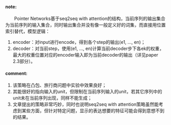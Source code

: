 #### note:
　　Pointer Networks基于seq2seq with attention的结构，当前序列的输出集合为当前序列的输入集合，同时输出集合并没有像一般定义好的词集，而直接用位置索引替代，模型逻辑：
  1. encoder：对input进行encode，得到各个step的输出(e1, ..., en)；
  2. decoder：对当前step，使用(e1, ..., en)计算当前decoder步下各ek的权重，最大的权重位置对应的encoder输入即为当前decoder的输出（详见paper 2.3部分）。

#### comment:
  1. 该策略在凸包、旅行商问题中实验中效果良好；
  2. 其能很好的指向输入的unit，但限制在当前序列输入的unit，若其它序列中的unit未在当前序列出现，同样不能生成；
  3. 文章提出的策略非常巧妙，同时也说明seq2seq with attention策略虽然能考虑到某些方面，但针对特定问题，显示的表达想要的特征可能会得到意想不到的结果。
